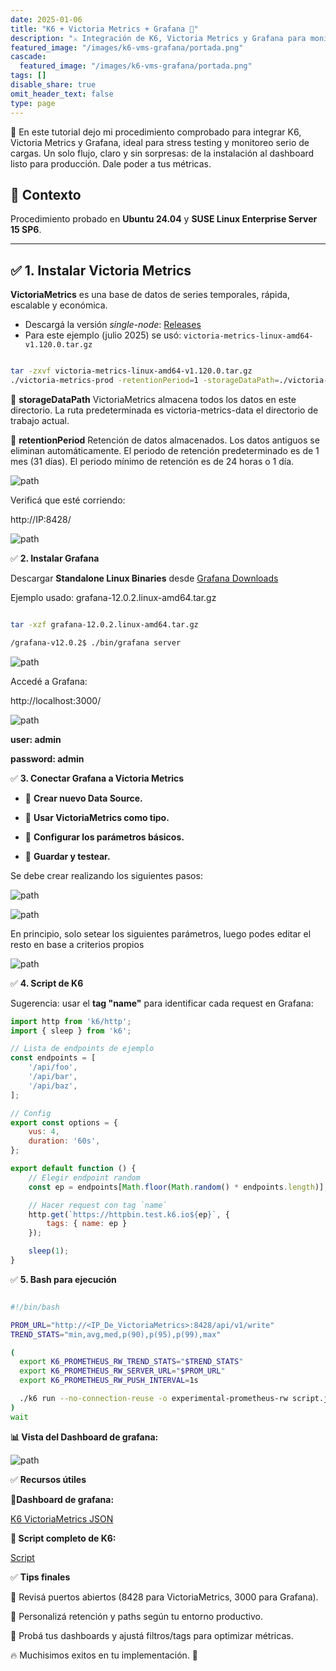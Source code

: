 ```yaml
---
date: 2025-01-06
title: "K6 + Victoria Metrics + Grafana 🚀"
description: "⚔️ Integración de K6, Victoria Metrics y Grafana para monitoreo de performance ⚔️"
featured_image: "/images/k6-vms-grafana/portada.png"
cascade:
  featured_image: "/images/k6-vms-grafana/portada.png"
tags: []
disable_share: true
omit_header_text: false
type: page
---
```


🧩 En este tutorial dejo mi procedimiento comprobado para integrar K6, Victoria Metrics y Grafana, ideal para stress testing y monitoreo serio de cargas.
Un solo flujo, claro y sin sorpresas: de la instalación al dashboard listo para producción.
Dale poder a tus métricas.

## 🔹 **Contexto**

Procedimiento probado en **Ubuntu 24.04** y **SUSE Linux Enterprise Server 15 SP6**.

---

## ✅ **1. Instalar Victoria Metrics**

**VictoriaMetrics** es una base de datos de series temporales, rápida, escalable y económica.

- Descargá la versión *single-node*: [Releases](https://github.com/VictoriaMetrics/VictoriaMetrics/releases/latest)  
- Para este ejemplo (julio 2025) se usó: `victoria-metrics-linux-amd64-v1.120.0.tar.gz`

```bash

tar -zxvf victoria-metrics-linux-amd64-v1.120.0.tar.gz
./victoria-metrics-prod -retentionPeriod=1 -storageDataPath=./victoria-metrics-data

```
🔹 **storageDataPath** VictoriaMetrics almacena todos los datos en este directorio. La ruta predeterminada es victoria-metrics-data el directorio de trabajo actual.

🔹 **retentionPeriod** Retención de datos almacenados. Los datos antiguos se eliminan automáticamente. El periodo de retención predeterminado es de 1 mes (31 días). El periodo mínimo de retención es de 24 horas o 1 día.

![path](/images/k6-vms-grafana/path_victoriametrics.png)

Verificá que esté corriendo:

http://IP:8428/

![path](/images/k6-vms-grafana/site_vms.png)

✅ **2. Instalar Grafana**

Descargar **Standalone Linux Binaries** desde [Grafana Downloads](https://grafana.com/grafana/download)

Ejemplo usado: grafana-12.0.2.linux-amd64.tar.gz

```bash

tar -xzf grafana-12.0.2.linux-amd64.tar.gz

/grafana-v12.0.2$ ./bin/grafana server

```

![path](/images/k6-vms-grafana/path_grafana.png)

Accedé a Grafana:

http://localhost:3000/

![path](/images/k6-vms-grafana/site_grafana.png)

**user: admin**

**password: admin**

✅ **3.  Conectar Grafana a Victoria Metrics**

- 📌 **Crear nuevo Data Source.**

- 📌 **Usar VictoriaMetrics como tipo.**

- 📌 **Configurar los parámetros básicos.**

- 📌 **Guardar y testear.**

Se debe crear realizando los siguientes pasos:

![path](/images/k6-vms-grafana/ds_grafana.png)

![path](/images/k6-vms-grafana/new_ds_grafana.png)

En principio, solo setear los siguientes parámetros, luego podes editar el resto en base a criterios propios

![path](/images/k6-vms-grafana/prop_ds_grafana.png)

✅ **4. Script de K6**

Sugerencia: usar el **tag "name"** para identificar cada request en Grafana:

```javascript
import http from 'k6/http';
import { sleep } from 'k6';

// Lista de endpoints de ejemplo
const endpoints = [
    '/api/foo',
    '/api/bar',
    '/api/baz',
];

// Config
export const options = {
    vus: 4,
    duration: '60s',
};

export default function () {
    // Elegir endpoint random
    const ep = endpoints[Math.floor(Math.random() * endpoints.length)];

    // Hacer request con tag `name`
    http.get(`https://httpbin.test.k6.io${ep}`, {
        tags: { name: ep }
    });

    sleep(1);
}
```

✅ **5. Bash para ejecución**

```bash

#!/bin/bash

PROM_URL="http://<IP_De_VictoriaMetrics>:8428/api/v1/write"
TREND_STATS="min,avg,med,p(90),p(95),p(99),max"

(
  export K6_PROMETHEUS_RW_TREND_STATS="$TREND_STATS"
  export K6_PROMETHEUS_RW_SERVER_URL="$PROM_URL"
  export K6_PROMETHEUS_RW_PUSH_INTERVAL=1s

  ./k6 run --no-connection-reuse -o experimental-prometheus-rw script.js
)
wait

```

**📊 Vista del Dashboard de grafana:**  

![path](/images/k6-vms-grafana/dashboard_grafana.png)

✅ **Recursos útiles**

**🔹Dashboard de grafana:**

[K6 VictoriaMetrics JSON](https://github.com/MarianoImende/k6/blob/main/dashboard_grafana/K6%20VictoriaMetrics.json)


**🔹 Script completo de K6:**

[Script](https://github.com/MarianoImende/k6.git)


✅ **Tips finales**

📌 Revisá puertos abiertos (8428 para VictoriaMetrics, 3000 para Grafana).

📌 Personalizá retención y paths según tu entorno productivo.

📌 Probá tus dashboards y ajustá filtros/tags para optimizar métricas.


🔥 Muchisimos exitos en tu implementación. 🚀


